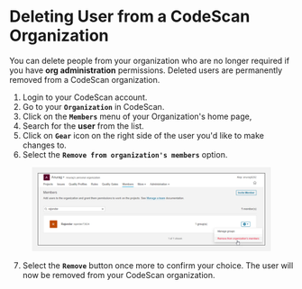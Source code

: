 # Deleting User from a CodeScan Organization

You can delete people from your organization who are no longer required if you have **org administration** permissions. Deleted users are permanently removed from a CodeScan organization.

1. Login to your CodeScan account.
2. Go to your **`Organization`** in CodeScan.
3. Click on the **`Members`** menu of your Organization's home page,
4. Search for the **user** from the list.
5. Click on **`Gear`** icon on the right side of the user you'd like to make changes to.
6. Select the **`Remove from organization's members`** option.

<figure><img src="../../../../.gitbook/assets/image (15) (1) (1) (1) (1) (1) (1) (1) (1).png" alt=""><figcaption></figcaption></figure>

7. Select the **`Remove`** button once more to confirm your choice. The user will now be removed from your CodeScan organization.
